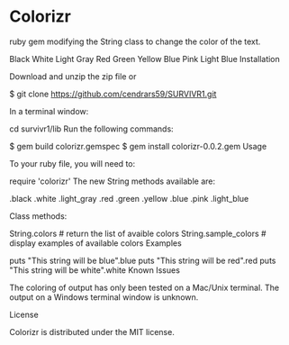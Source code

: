 Colorizr
=============



ruby gem modifying the String class to change the color of the text.

Black
White
Light Gray
Red
Green
Yellow
Blue
Pink
Light Blue
Installation

Download and unzip the zip file or

$ git clone https://github.com/cendrars59/SURVIVR1.git

In a terminal window:

cd survivr1/lib
Run the following commands:

$ gem build colorizr.gemspec
$ gem install colorizr-0.0.2.gem
Usage

To your ruby file, you will need to:

require 'colorizr'
The new String methods available are:

.black
.white
.light_gray
.red
.green
.yellow
.blue
.pink
.light_blue

Class methods:

String.colors          # return the list of avaible colors
String.sample_colors   # display examples of available colors
Examples

puts "This string will be blue".blue
puts "This string will be red".red
puts "This string will be white".white
Known Issues

The coloring of output has only been tested on a Mac/Unix terminal. The output on a Windows terminal window is unknown.

License

Colorizr is distributed under the MIT license.
